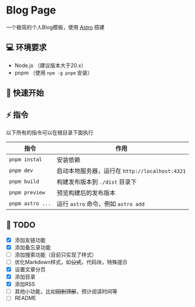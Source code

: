 # Blog Page

一个极简的个人Blog模板，使用 [Astro](https://astro.build/) 搭建

## 💻 环境要求
- Node.js （建议版本大于20.x）
- pnpm （使用 `npm -g pnpm` 安装）

## 🚀 快速开始

## ⚡ 指令

以下所有的指令可以在根目录下面执行

| 指令 | 作用 |
| --- | --- |
| `pnpm instal` | 安装依赖 |
| `pnpm dev` | 启动本地服务器，运行在 `http://localhost:4321` |
| `pnpm build` | 构建发布版本到 `./dist` 目录下 |
| `pnpm preview` | 预览构建后的发布版本 |
| `pnpm astro ...` | 运行 `astro` 命令，例如 `astro add` |


## 📜 TODO

- [x] 添加友链功能
- [x] 添加备忘录功能
- [ ] 添加搜索功能（目前只实现了样式）
- [ ] 优化Markdown样式，如~~公式~~，代码块，特殊提示
- [x] 设置文章分页
- [x] 添加目录
- [x] 添加RSS
- [ ] 其他小功能，比如~~回到顶部~~，预计阅读时间等
- [ ] README
